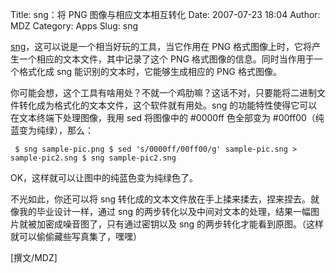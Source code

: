 Title: sng：将 PNG 图像与相应文本相互转化
Date: 2007-07-23 18:04
Author: MDZ
Category: Apps
Slug: sng

[sng](http://sng.sourceforge.net/)，这可以说是一个相当好玩的工具，当它作用在
PNG 格式图像上时，它将产生一个相应的文本文件，其中记录了这个 PNG
格式图像的信息。同时当作用于一个格式化成 sng
能识别的文本时，它能够生成相应的 PNG 格式图像。

你可能会想，这个工具有啥用处？不就一个鸡肋嘛？这话不对，只要能将二进制文件转化成为格式化的文本文件，这个软件就有用处。sng
的功能特性使得它可以在文本终端下处理图像，我用 sed 将图像中的 #0000ff
色全部变为 #00ff00（纯蓝变为纯绿），那么：

` $ sng sample-pic.png $ sed 's/0000ff/00ff00/g' sample-pic.sng > sample-pic2.sng $ sng sample-pic2.sng`

OK，这样就可以让图中的纯蓝色变为纯绿色了。

不光如此，你还可以将 sng
转化成的文本文件放在手上揉来揉去，捏来捏去。就像我的毕业设计一样，通过
sng
的两步转化以及中间对文本的处理，结果一幅图片就被加密成噪音图了，只有通过密钥以及
sng 的两步转化才能看到原图。（这样就可以偷偷藏些写真集了，嘿嘿）

[撰文/MDZ]
